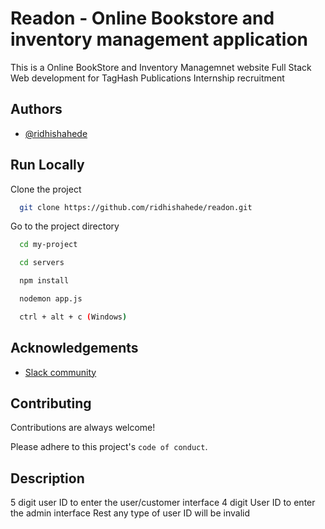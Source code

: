 
# Readon - Online Bookstore and inventory management application

This is a Online BookStore and Inventory Managemnet website
Full Stack Web development for TagHash Publications Internship recruitment



## Authors

- [@ridhishahede](https://www.github.com/ridhishahede)


## Run Locally

Clone the project

```bash
  git clone https://github.com/ridhishahede/readon.git
```

Go to the project directory

```bash
  cd my-project
```
```bash
  cd servers
```
```bash
  npm install
```
```bash
  nodemon app.js
```

```bash
  ctrl + alt + c (Windows)
```



## Acknowledgements

 - [Slack community](https://www.frontendmentor.io/slack)



## Contributing

Contributions are always welcome!

Please adhere to this project's `code of conduct`.


## Description

5 digit user ID to enter the user/customer interface
4 digit User ID to enter the admin interface
Rest any type of user ID will be invalid
